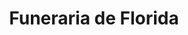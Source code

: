 ---
title: "Funeraria de Florida"
url: /florida/funeraria-de-florida/
shop: directores de funerarias
---
